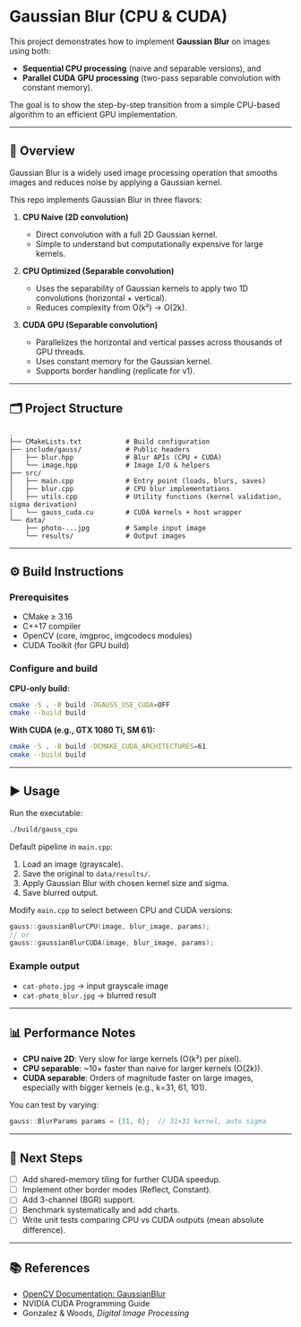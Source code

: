 # Gaussian Blur (CPU & CUDA)

This project demonstrates how to implement **Gaussian Blur** on images using both:
- **Sequential CPU processing** (naive and separable versions), and  
- **Parallel CUDA GPU processing** (two-pass separable convolution with constant memory).

The goal is to show the step-by-step transition from a simple CPU-based algorithm to an efficient GPU implementation.

---

## 📖 Overview

Gaussian Blur is a widely used image processing operation that smooths images and reduces noise by applying a Gaussian kernel.  

This repo implements Gaussian Blur in three flavors:

1. **CPU Naive (2D convolution)**  
   - Direct convolution with a full 2D Gaussian kernel.  
   - Simple to understand but computationally expensive for large kernels.

2. **CPU Optimized (Separable convolution)**  
   - Uses the separability of Gaussian kernels to apply two 1D convolutions (horizontal + vertical).  
   - Reduces complexity from O(k²) → O(2k).

3. **CUDA GPU (Separable convolution)**  
   - Parallelizes the horizontal and vertical passes across thousands of GPU threads.  
   - Uses constant memory for the Gaussian kernel.  
   - Supports border handling (replicate for v1).  

---

## 🗂 Project Structure

```
.
├── CMakeLists.txt           # Build configuration
├── include/gauss/           # Public headers
│   ├── blur.hpp             # Blur APIs (CPU + CUDA)
│   └── image.hpp            # Image I/O & helpers
├── src/
│   ├── main.cpp             # Entry point (loads, blurs, saves)
│   ├── blur.cpp             # CPU blur implementations
│   ├── utils.cpp            # Utility functions (kernel validation, sigma derivation)
│   └── gauss_cuda.cu        # CUDA kernels + host wrapper
└── data/
    ├── photo-...jpg         # Sample input image
    └── results/             # Output images
```

---

## ⚙️ Build Instructions

### Prerequisites
- CMake ≥ 3.16
- C++17 compiler
- OpenCV (core, imgproc, imgcodecs modules)
- CUDA Toolkit (for GPU build)

### Configure and build

**CPU-only build:**
```bash
cmake -S . -B build -DGAUSS_USE_CUDA=OFF
cmake --build build
```

**With CUDA (e.g., GTX 1080 Ti, SM 61):**
```bash
cmake -S . -B build -DCMAKE_CUDA_ARCHITECTURES=61
cmake --build build
```

---

## ▶️ Usage

Run the executable:

```bash
./build/gauss_cpu
```

Default pipeline in `main.cpp`:
1. Load an image (grayscale).  
2. Save the original to `data/results/`.  
3. Apply Gaussian Blur with chosen kernel size and sigma.  
4. Save blurred output.

Modify `main.cpp` to select between CPU and CUDA versions:

```cpp
gauss::gaussianBlurCPU(image, blur_image, params);
// or
gauss::gaussianBlurCUDA(image, blur_image, params);
```

### Example output
- `cat-photo.jpg` → input grayscale image  
- `cat-photo_blur.jpg` → blurred result

---

## 📊 Performance Notes

- **CPU naive 2D**: Very slow for large kernels (O(k²) per pixel).  
- **CPU separable**: ~10× faster than naive for larger kernels (O(2k)).  
- **CUDA separable**: Orders of magnitude faster on large images, especially with bigger kernels (e.g., k=31, 61, 101).  

You can test by varying:
```cpp
gauss::BlurParams params = {31, 0};  // 31×31 kernel, auto sigma
```

---

## 🚀 Next Steps

- [ ] Add shared-memory tiling for further CUDA speedup.  
- [ ] Implement other border modes (Reflect, Constant).  
- [ ] Add 3-channel (BGR) support.  
- [ ] Benchmark systematically and add charts.  
- [ ] Write unit tests comparing CPU vs CUDA outputs (mean absolute difference).  

---

## 📚 References

- [OpenCV Documentation: GaussianBlur](https://docs.opencv.org/4.x/d4/d13/tutorial_py_filtering.html)  
- NVIDIA CUDA Programming Guide  
- Gonzalez & Woods, *Digital Image Processing*  
